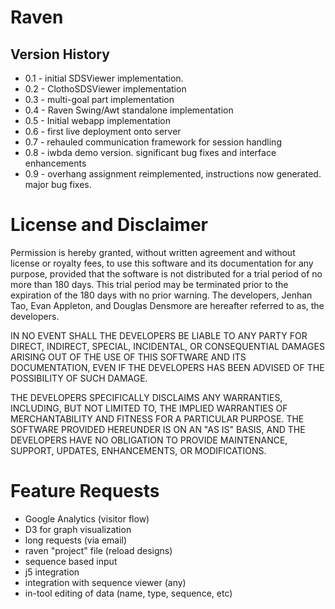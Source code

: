 Raven
===============
Version History
---------------
* 0.1 - initial SDSViewer implementation.
* 0.2 - ClothoSDSViewer implementation
* 0.3 - multi-goal part implementation
* 0.4 - Raven Swing/Awt standalone implementation
* 0.5 - Initial webapp implementation
* 0.6 - first live deployment onto server
* 0.7 - rehauled communication framework for session handling
* 0.8 - iwbda demo version. significant bug fixes and interface enhancements
* 0.9 - overhang assignment reimplemented, instructions now generated. major bug fixes.

License and Disclaimer
======================
Permission is hereby granted, without written agreement and without license or royalty fees, to use this software and its documentation for any purpose, provided that the software is not distributed for a trial period of no more than 180 days. This trial period may be terminated prior to the expiration of the 180 days with no prior warning. The developers, Jenhan Tao, Evan Appleton, and Douglas Densmore are hereafter referred to as, the developers.
 
IN NO EVENT SHALL THE DEVELOPERS BE LIABLE TO ANY PARTY FOR DIRECT, INDIRECT, SPECIAL, INCIDENTAL, OR CONSEQUENTIAL DAMAGES ARISING OUT OF THE USE OF THIS SOFTWARE AND ITS DOCUMENTATION, EVEN IF THE DEVELOPERS HAS BEEN ADVISED OF THE POSSIBILITY OF SUCH DAMAGE.
 
THE DEVELOPERS SPECIFICALLY DISCLAIMS ANY WARRANTIES, INCLUDING, BUT NOT LIMITED TO, THE IMPLIED WARRANTIES OF MERCHANTABILITY AND FITNESS FOR A PARTICULAR PURPOSE. THE SOFTWARE PROVIDED HEREUNDER IS ON AN "AS IS" BASIS, AND THE DEVELOPERS HAVE NO OBLIGATION TO PROVIDE MAINTENANCE, SUPPORT, UPDATES, ENHANCEMENTS, OR MODIFICATIONS.

Feature Requests
================
* Google Analytics (visitor flow)
* D3 for graph visualization
* long requests (via email)
* raven "project" file (reload designs)
* sequence based input
* j5 integration
* integration with sequence viewer (any)
* in-tool editing of data (name, type, sequence, etc)
